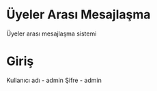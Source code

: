 # Üyeler Arası Mesajlaşma

Üyeler arası mesajlaşma sistemi

# Giriş
Kullanıcı adı - admin
Şifre - admin

